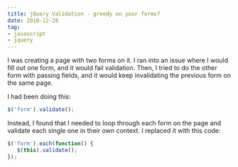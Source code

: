 ```yaml
---
title: jQuery Validation - greedy on your forms?
date: 2010-12-28
tag:
- javascript
- jquery
---
```

I was creating a page with two forms on it.  I ran into an issue where I would fill out one form, and it would fail validation.  Then, I tried to do the other form with passing fields, and it would keep invalidating the previous form on the same page.

<!--more-->

I had been doing this:

```javascript
$('form').validate();
```

Instead, I found that I needed to loop through each form on the page and validate each single one in their own context. I replaced it with this code:
    
```javascript
$('form').each(function() {
   $(this).validate();
});
```
